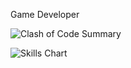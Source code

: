 Game Developer

![Clash of Code Summary](https://cr-ss-service.azurewebsites.net/api/ScreenShot?widget=summary&username=thiliporace)

![Skills Chart](https://cr-skills-chart-widget.azurewebsites.net/api/api?username=thiliporace)
<!---
thiliporace/thiliporace is a ✨ special ✨ repository because its `README.md` (this file) appears on your GitHub profile.
You can click the Preview link to take a look at your changes.
--->
